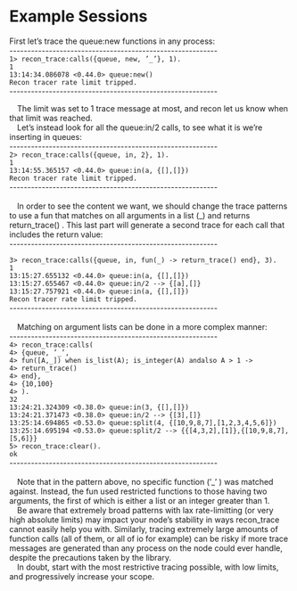 # Example Sessions
First let’s trace the queue:new functions in any process:<br>
----------------------------------------------------------<br>
`1> recon_trace:calls({queue, new, ’_’}, 1).`<br>
`1`<br>
`13:14:34.086078 <0.44.0> queue:new()`<br>
`Recon tracer rate limit tripped.`<br>
----------------------------------------------------------<br>

&emsp;The limit was set to 1 trace message at most, and recon let us know when that limit
was reached.<br>
&emsp;Let’s instead look for all the queue:in/2 calls, to see what it is we’re inserting in queues:<br>
----------------------------------------------------------<br>
`2> recon_trace:calls({queue, in, 2}, 1).`<br>
`1`<br>
`13:14:55.365157 <0.44.0> queue:in(a, {[],[]})`<br>
`Recon tracer rate limit tripped.`<br>
----------------------------------------------------------<br>
<br>&emsp;In order to see the content we want, we should change the trace patterns to use a fun
that matches on all arguments in a list (_) and returns return_trace() . This last part
will generate a second trace for each call that includes the return value:<br>
----------------------------------------------------------<br>

`3> recon_trace:calls({queue, in, fun(_) -> return_trace() end}, 3).`<br>
`1`<br>
`13:15:27.655132 <0.44.0> queue:in(a, {[],[]})`<br>
`13:15:27.655467 <0.44.0> queue:in/2 --> {[a],[]}`<br>
`13:15:27.757921 <0.44.0> queue:in(a, {[],[]})`<br>
`Recon tracer rate limit tripped.`<br>
----------------------------------------------------------<br>
<br>&emsp;Matching on argument lists can be done in a more complex manner:<br>
----------------------------------------------------------<br>
`4> recon_trace:calls(`<br>
`4> {queue, ’_’,`<br>
`4> fun([A,_]) when is_list(A); is_integer(A) andalso A > 1 ->`<br>
`4> return_trace()`<br>
`4> end},`<br>
`4> {10,100}`<br>
`4> ).`<br>
`32`<br>
`13:24:21.324309 <0.38.0> queue:in(3, {[],[]})`<br>
`13:24:21.371473 <0.38.0> queue:in/2 --> {[3],[]}`<br>
`13:25:14.694865 <0.53.0> queue:split(4, {[10,9,8,7],[1,2,3,4,5,6]})`<br>
`13:25:14.695194 <0.53.0> queue:split/2 --> {{[4,3,2],[1]},{[10,9,8,7],[5,6]}}`<br>
`5> recon_trace:clear().`<br>
`ok`<br>
----------------------------------------------------------<br>
<br>&emsp;Note that in the pattern above, no specific function (’_’ ) was matched against. Instead,
the fun used restricted functions to those having two arguments, the first of which is either
a list or an integer greater than 1.
<br>&emsp;Be aware that extremely broad patterns with lax rate-limitting (or very high absolute
limits) may impact your node’s stability in ways recon_trace cannot easily help you with.
Similarly, tracing extremely large amounts of function calls (all of them, or all of io for
example) can be risky if more trace messages are generated than any process on the node
could ever handle, despite the precautions taken by the library.
<br>&emsp;In doubt, start with the most restrictive tracing possible, with low limits, and progressively increase your scope.
